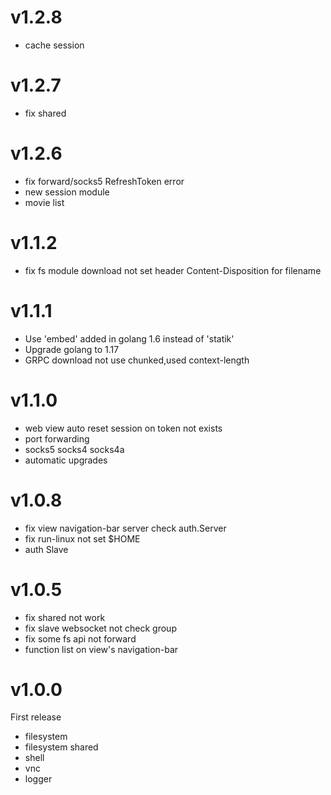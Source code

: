 # v1.2.8
* cache session


# v1.2.7
* fix shared

# v1.2.6

* fix forward/socks5 RefreshToken error
* new session module
* movie list

# v1.1.2

* fix fs module download not set header Content-Disposition for filename

# v1.1.1

* Use 'embed' added in golang 1.6 instead of 'statik'
* Upgrade golang to 1.17
* GRPC download not use chunked,used context-length

# v1.1.0

* web view auto reset session on token not exists 
* port forwarding
* socks5 socks4 socks4a
* automatic upgrades

# v1.0.8

* fix view navigation-bar server check auth.Server 
* fix run-linux not set $HOME
* auth Slave

# v1.0.5

* fix shared not work
* fix slave websocket not check group
* fix some fs api not forward
* function list on view's navigation-bar

# v1.0.0

First release

* filesystem
* filesystem shared 
* shell
* vnc
* logger
